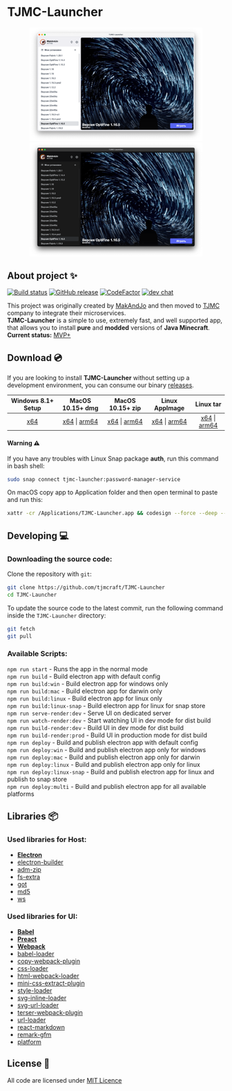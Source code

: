 # TJMC-Launcher
<p align="center">
  <img alt="TJMC-Launcher White" src="assets/tjmc-launcher-ts-l-min.png" width="400">
  <img alt="TJMC-Launcher Black" src="assets/tjmc-launcher-ts-d-min.png" width="400">
</p>

## About project ✨
[![Build status](https://github.com/tjmcraft/TJMC-Launcher/actions/workflows/electron.yml/badge.svg?branch=main)](https://github.com/tjmcraft/TJMC-Launcher/actions/workflows/electron.yml)
[![GitHub release](https://img.shields.io/github/release/tjmcraft/TJMC-Launcher.svg)](https://github.com/tjmcraft/TJMC-Launcher/releases/latest)
[![CodeFactor](https://www.codefactor.io/repository/github/tjmcraft/TJMC-Launcher/badge)](https://www.codefactor.io/repository/github/tjmcraft/TJMC-Launcher)
[![dev chat](https://discordapp.com/api/guilds/693099755269783643/widget.png?style=shield)](https://discord.gg/PpHb5gfR)

This project was originally created by [MakAndJo](https://github.com/MakAndJo) and then moved to [TJMC](https://github.com/tjmcraft) company to integrate their microservices. \
**TJMC-Launcher** is a simple to use, extremely fast, and well supported app, that allows you to install **pure** and **modded** versions of **Java Minecraft**. \
**Current status:** [MVP+](https://ru.wikipedia.org/wiki/%D0%9C%D0%B8%D0%BD%D0%B8%D0%BC%D0%B0%D0%BB%D1%8C%D0%BD%D0%BE_%D0%B6%D0%B8%D0%B7%D0%BD%D0%B5%D1%81%D0%BF%D0%BE%D1%81%D0%BE%D0%B1%D0%BD%D1%8B%D0%B9_%D0%BF%D1%80%D0%BE%D0%B4%D1%83%D0%BA%D1%82)

## Download 💿
If you are looking to install **TJMC-Launcher** without setting up a development environment, you can consume our binary [releases](https://github.com/tjmcraft/TJMC-Launcher/releases).

| Windows 8.1+ Setup | MacOS 10.15+ dmg | MacOS 10.15+ zip | Linux AppImage | Linux tar |
| :---: | :---: | :---: | :---: | :---: |
| [x64](https://github.com/tjmcraft/TJMC-Launcher/releases/latest/download/TJMC-Launcher-setup-x64.exe) | [x64](https://github.com/tjmcraft/TJMC-Launcher/releases/latest/download/TJMC-Launcher-setup-x64.dmg) \| [arm64](https://github.com/tjmcraft/TJMC-Launcher/releases/latest/download/TJMC-Launcher-setup-arm64.dmg) | [x64](https://github.com/tjmcraft/TJMC-Launcher/releases/latest/download/TJMC-Launcher-setup-x64.zip) \| [arm64](https://github.com/tjmcraft/TJMC-Launcher/releases/latest/download/TJMC-Launcher-setup-arm64.zip) | [x64](https://github.com/tjmcraft/TJMC-Launcher/releases/latest/download/TJMC-Launcher-setup-x86_64.AppImage) \| [arm64](https://github.com/tjmcraft/TJMC-Launcher/releases/latest/download/TJMC-Launcher-setup-arm64.AppImage) | [x64](https://github.com/tjmcraft/TJMC-Launcher/releases/latest/download/TJMC-Launcher-setup-x64.tar.gz) \| [arm64](https://github.com/tjmcraft/TJMC-Launcher/releases/latest/download/TJMC-Launcher-setup-arm64.tar.gz) |

#### Warning ⚠️
If you have any troubles with Linux Snap package **auth**, run this command in bash shell:
```sh
sudo snap connect tjmc-launcher:password-manager-service
```
On macOS copy app to Application folder and then open terminal to paste and run this:
```sh
xattr -cr /Applications/TJMC-Launcher.app && codesign --force --deep --sign - /Applications/TJMC-Launcher.app
```

## Developing 💻

### Downloading the source code:

Clone the repository with `git`:

```sh
git clone https://github.com/tjmcraft/TJMC-Launcher
cd TJMC-Launcher
```

To update the source code to the latest commit, run the following command inside the `TJMC-Launcher` directory:

```sh
git fetch
git pull
```

### Available Scripts:
`npm run start` - Runs the app in the normal mode \
`npm run build` - Build electron app with default config \
`npm run build:win` - Build electron app for windows only \
`npm run build:mac` - Build electron app for darwin only \
`npm run build:linux` - Build electron app for linux only \
`npm run build:linux-snap` - Build electron app for linux for snap store \
`npm run serve-render:dev` - Serve UI on dedicated server \
`npm run watch-render:dev` - Start watching UI in dev mode for dist build \
`npm run build-render:dev` - Build UI in dev mode for dist build \
`npm run build-render:prod` - Build UI in production mode for dist build \
`npm run deploy` - Build and publish electron app with default config \
`npm run deploy:win` - Build and publish electron app only for windows \
`npm run deploy:mac` - Build and publish electron app only for darwin \
`npm run deploy:linux` - Build and publish electron app only for linux \
`npm run deploy:linux-snap` - Build and publish electron app for linux and publish to snap store \
`npm run deploy:multi` - Build and publish electron app for all available platforms

## Libraries 📦

### Used libraries for **Host**:
 - [**Electron**](https://github.com/electron/electron)
 - [electron-builder](https://github.com/electron-userland/electron-builder)
 - [adm-zip](https://github.com/cthackers/adm-zip)
 - [fs-extra](https://github.com/jprichardson/node-fs-extra)
 - [got](https://github.com/sindresorhus/got)
 - [md5](https://github.com/pvorb/node-md5)
 - [ws](https://github.com/websockets/ws)

 ### Used libraries for **UI**:
 - [**Babel**](https://github.com/babel/babel)
 - [**Preact**](https://github.com/preactjs/preact)
 - [**Webpack**](https://github.com/webpack/webpack)
 - [babel-loader](https://github.com/babel/babel-loader)
 - [copy-webpack-plugin](https://github.com/webpack-contrib/copy-webpack-plugin)
 - [css-loader](https://github.com/webpack-contrib/css-loader)
 - [html-webpack-loader](https://github.com/maskletter/html-webpack-loader)
 - [mini-css-extract-plugin](https://github.com/webpack-contrib/mini-css-extract-plugin)
 - [style-loader](https://github.com/webpack-contrib/style-loader)
 - [svg-inline-loader](https://github.com/webpack-contrib/svg-inline-loader)
 - [svg-url-loader](https://github.com/bhovhannes/svg-url-loader)
 - [terser-webpack-plugin](https://github.com/webpack-contrib/terser-webpack-plugin)
 - [url-loader](https://github.com/webpack-contrib/url-loader)
 - [react-markdown](https://github.com/remarkjs/react-markdown)
 - [remark-gfm](https://github.com/remarkjs/remark-gfm)
 - [platform](https://github.com/bestiejs/platform.js)

 ## License 📝
 All code are licensed under [MIT Licence](https://github.com/tjmcraft/TJMC-Launcher/blob/main/LICENSE)
